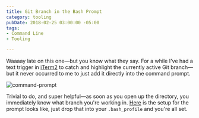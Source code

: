 ```yaml
---
title: Git Branch in the Bash Prompt
category: tooling
pubDate: 2018-02-25 03:00:00 -05:00
tags:
- Command Line
- Tooling

---
```


Waaaay late on this one—but you know what they say. For a while I've had a text trigger in [iTerm2](http://iterm2.com) to catch and highlight the currently active Git branch—but it never occurred to me to just add it directly into the command prompt.

![command-prompt](/images/prompt.png)

Trivial to do, and super helpful—as soon as you open up the directory, you immediately know what branch you're working in. [Here](https://gist.github.com/BryanSchuetz/f59001a6969bd2e2cae2d63c35a9ec18) is the setup for the prompt looks like, just drop that into your `.bash_profile` and you're all set.
